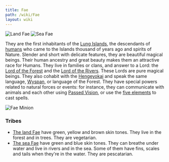 ```yaml
---
title: Fae
path: /wiki/Fae
layout: wiki
---
```


![Land Fae](/static/wiki/Spirit_Folk_of_the_Forest_(Land).jpg "fig:Land Fae")
![Sea Fae](/static/wiki/Spirit_Folk_of_the_Sea.png "fig:Sea Fae")

They are the first
inhabitants of the [Lung Islands](/wiki/Moromah_Island "wikilink"), the
descendants of [humans](humans "wikilink") who came to the Islands
thousand of years ago and spirits of Nature. Slender and short with
delicate features, they are beautiful magical beings. Their human
ancestry and great beauty makes them an attractive race for Humans. They
live in families or clans, and answer to a Lord: the [Lord of the
Forest](/wiki/Lord_of_the_Forest "wikilink") and the [Lord of the
Rivers](/wiki/Lord_of_the_Rivers "wikilink"). These Lords are pure magical
beings. They also cohabit with the [Hengeyokai](/wiki/Hengeyokai "wikilink")
and speak the same language, [Wyspan](/wiki/Wyspan "wikilink"), or language of
the Forest. They have special powers related to natural forces or
events: for instance, they can communicate with animals and each other
using [Passed Vision](/wiki/Passed_Vision "wikilink"), or use the [five
elements](/wiki/Five_Elements "wikilink") to cast spells.

![Fae Minion](/static/wiki/FaeMinion.png "fig:Fae Minion")

### Tribes

- [The land Fae](/wiki/Land_Fae "wikilink") have green, yellow and brown
  skin tones. They live in the forest and in trees. They are
  vegetarian.
- [The sea Fae](/wiki/Sea_Fae "wikilink") have green and blue skin tones.
  They can breathe under water and live in rivers and in the sea. Some
  of them have fins, scales and tails when they're in the water. They
  are pescatarian.
